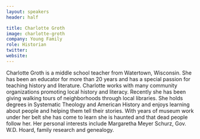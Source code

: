 ```yaml
---
layout: speakers
header: half

title: Charlotte Groth
image: charlotte-groth
company: Young Family
role: Historian
twitter:
website:
---
```

Charlotte Groth is a middle school teacher from Watertown, Wisconsin. She has been an educator for more than 20 years and has a special passion for teaching history and literature.  Charlotte works with many community organizations promoting local history and literacy. Recently she has been giving walking tours of neighborhoods through local libraries. She holds degrees in Systematic Theology and American History and enjoys learning about people and helping them tell their stories. With years of museum work under her belt she has come to learn she is haunted and that dead people follow her. Her personal interests include Margaretha Meyer Schurz, Gov. W.D. Hoard, family research and genealogy.   
